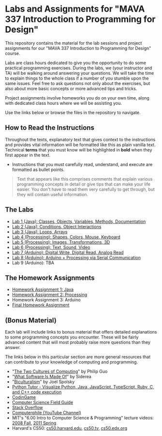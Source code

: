 # Labs and Assignments for "MAVA 337 Introduction to Programming for Design"

This repository contains the material for the lab sessions and project assignments for our "MAVA 337 Introduction to Programming for Design" course.

Labs are class hours dedicated to give you the opportunity to do some practical programming exercises. During the labs, we (your instructor and TA) will be walking around answering your questions. We will take the time to explain things to the whole class if a number of you stumble upon the same issues. Feel free to ask questions not only about the exercises, but also about more basic concepts or more advanced tips and tricks.

Project assignments involve homeworks you do on your own time, along with dedicated class hours where we will be assisting you.

Use the links below or browse the files in the repository to navigate.

## How to Read the Instructions

Throughout the texts, explanatory text that gives context to the instructions and provides vital information will be formatted like this as plain vanilla text. Technical **terms** that you must know will be highlighted in **bold** when they first appear in the text.

- Instructions that you must carefully read, understand, and execute are formatted as bullet points.

> Text that appears like this comprises comments that explain various programming concepts in detail or give tips that can make your life easier. You don't have to read them very carefully to get through, but they will contain useful information.

## The Labs

- [Lab 1 (Java): Classes, Objects, Variables, Methods, Documentation](Lab1_Java_Essentials)
- [Lab 2 (Java): Conditions, Object Interactions](Lab2_Java_ConditionsInteractions)
- [Lab 3 (Java): Loops, Arrays](Lab3_Java_LoopsArrays)
- [Lab 4 (Processing): Shapes, Colors, Mouse, Keyboard](Lab4_Processing_ShapesColorsMouseKeyboard)
- [Lab 5 (Processing): Images, Transformations, 3D](Lab5_Processing_TransformationsImages3D)
- [Lab 6 (Processing): Text, Sound, Video](Lab6_Processing_TextSoundVideo)
- [Lab 7 (Arduino): Digital Write, Digital Read, Analog Read](Lab7_Arduino_Essentials)
- [Lab 8 (Arduino): Arduino + Processing via Serial Communication](Lab8_Arduino_Serial)
- Lab 9 (Arduino): TBA

## The Homework Assignments

- [Homework Assignment 1: Java](Assignment1_Java)
- [Homework Assignment 2: Processing](Assignment2_Processing)
- Homework Assignment 3: Arduino
- [Final Homework Assignment](Assignment_Final)

## (Bonus Material)

Each lab will include links to bonus material that offers detailed explanations to some programming concepts you encounter. These will be fairly advanced content that will most probably raise more questions than they answer.

The links below in this particular section are more general resources that can contribute to your knowledge of computing and programming.

- "[The Two Cultures of Computing](http://pgbovine.net/two-cultures-of-computing.htm)" by Philip Guo
- "[What Software Is Made Of](http://siderea.livejournal.com/1241996.html)" by Siderea
- "[Biculturalism](http://www.joelonsoftware.com/articles/Biculturalism.html)" by Joel Spolsky
- [Python Tutor - Visualize Python, Java, JavaScript, TypeScript, Ruby, C, and C++ code execution](http://pythontutor.com/)
- [CodinGame](https://www.codingame.com/)
- [Computer Science Field Guide](http://www.csfieldguide.org.nz/)
- [Stack Overflow](http://stackoverflow.com/)
- [Computerphile (YouTube Channel)](https://www.youtube.com/user/Computerphile)
- MIT's "6.00 Intro to Computer Science & Programming" lecture videos: [2008 Fall](https://www.youtube.com/playlist?list=PL4C4720A6F225E074), [2011 Spring](https://www.youtube.com/playlist?list=PLB2BE3D6CA77BB8F7)
- Harvard's CS50: [cs50.harvard.edu](https://cs50.harvard.edu/), [cs50.tv](http://cs50.tv), [cs50.edx.org](https://cs50.edx.org)
